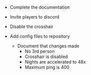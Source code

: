* Complete the documentation

* Invite players to discord

* Disable the crosshair

* Add config files to repository
  * Document that changes made
    * No 3rd person
    * Crosshair is disabled
    * Nights are accelerated to 48x
    * Maximum ping is 400
    
